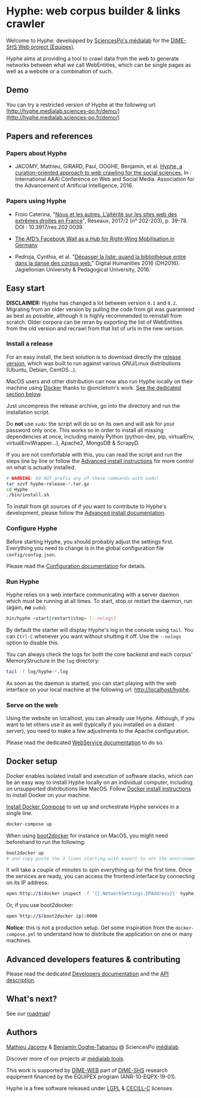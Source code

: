 # Hyphe: web corpus builder & links crawler

Welcome to Hyphe: developped by [SciencesPo's médialab](http://www.medialab.sciences-po.fr/) for the [DIME-SHS Web project (Equipex)](http://www.sciencespo.fr/dime-shs/).

Hyphe aims at providing a tool to crawl data from the web to generate networks between what we call WebEntities, which can be single pages as well as a website or a combination of such.

## Demo

You can try a restricted version of Hyphe at the following url: [http://hyphe.medialab.sciences-po.fr/demo/](http://hyphe.medialab.sciences-po.fr/demo/)

## Papers and references

### Papers about Hyphe

* JACOMY, Mathieu, GIRARD, Paul, OOGHE, Benjamin, et al. [Hyphe, a curation-oriented approach to web crawling for the social sciences.](http://www.aaai.org/ocs/index.php/ICWSM/ICWSM16/paper/view/13051/12797) In : International AAAI Conference on Web and Social Media. Association for the Advancement of Artificial Intelligence, 2016.

### Papers using Hyphe

* Froio Caterina, "[Nous et les autres. L’altérité sur les sites web des extrêmes droites en France](http://www.cairn.info/article.php?ID_ARTICLE=RES_202_0039&WT.mc_id=RES_202)", Réseaux, 2017/2 (n° 202-203), p. 39-78. DOI : 10.3917/res.202.0039.

* [The AfD’s Facebook Wall as a Hub for Right-Wing Mobilisation in Germany](http://www.kai-arzheimer.com/my-apsa-2015-paper-the-afds-facebook-wall-as-a-hub-for-right-wing-mobilisation-in-germany/)

* Pedroja, Cynthia, et al. "[Dépasser la liste: quand la bibliothèque entre dans la danse des corpus web.](https://hal.archives-ouvertes.fr/hal-01386536/document)" Digital Humanities 2016 (DH2016). Jagiellonian University & Pedagogical University, 2016.


## Easy start

__DISCLAIMER:__ Hyphe has changed a lot between version `0.1` and `0.2`. Migrating from an older version by pulling the code from git was guaranteed as best as possible, although it is highly recommended to reinstall from scratch. Older corpora can be reran by exporting the list of WebEntities from the old version and recrawl from that list of urls in the new version.


### Install a release

For an easy install, the best solution is to download directly the [release version](https://github.com/medialab/Hypertext-Corpus-Initiative/releases), which was built to run against various GNU/Linux distributions (Ubuntu, Debian, CentOS...).

MacOS users and other distribution can now also run Hyphe locally on their machine using [Docker](https://www.docker.com) thanks to @oncletom's work. [See the dedicated section below](#docker-setup).

Just uncompress the release archive, go into the directory and run the installation script.

Do __not__ use `sudo`: the script will do so on its own and will ask for your password only once. This works so in order to install all missing dependencies at once, including mainly Python (python-dev, pip, virtualEnv, virtualEnvWrapper...), Apache2, MongoDB & ScrapyD.

If you are not comfortable with this, you can read the script and run the steps line by line or follow the [Advanced install instructions](doc/install.md) for more control on what is actually installed.

```bash
# WARNING: DO NOT prefix any of these commands with sudo!
tar xzvf hyphe-release-*.tar.gz
cd Hyphe
./bin/install.sh
```

To install from git sources of if you want to contribute to Hyphe's development, please follow the [Advanced install documentation](doc/install.md).


### Configure Hyphe

Before starting Hyphe, you should probably adjust the settings first. Everything you need to change is in the global configuration file ```config/config.json```.

Please read the [Configuration documentation](doc/config.md) for details.


### Run Hyphe

Hyphe relies on a web interface communicating with a server daemon which must be running at all times.
To start, stop or restart the daemon, run (again, __no__ `sudo`):

```bash
bin/hyphe <start|restart|stop> [--nologs]
```

By default the starter will display Hyphe's log in the console using ```tail```. You can ```Ctrl-C``` whenever you want without shutting it off. Use the ```--nologs``` option to disable this.

You can always check the logs for both the core backend and each corpus' MemoryStructure in the ```log``` directory:

```bash
tail -f log/hyphe-*.log
```

As soon as the daemon is started, you can start playing with the web interface on your local machine at the following url: [http://localhost/hyphe](http://localhost/hyphe).


### Serve on the web

Using the website on localhost, you can already use Hyphe. Although, if you want to let others use it as well (typically if you installed on a distant server), you need to make a few adjustments to the Apache configuration.

Please read the dedicated [WebService documentation](doc/serve.md) to do so.

## Docker setup

Docker enables isolated install and execution of software stacks, which can be an easy way to install Hyphe locally on an individual computer, including on unsupported distributions like MacOS.
Follow [Docker install instructions](https://docs.docker.com/installation/) to install Docker on your machine.

[Install Docker Compose](https://docs.docker.com/compose/install/) to set up and orchestrate Hyphe services in a single line.

```bash
docker-compose up
```

When using [boot2docker](http://boot2docker.io/) for instance on MacOS, you might need beforehand to run the following:
```bash
boot2docker up
# and copy paste the 3 lines starting with export to set the environment variables
```

It will take a couple of minutes to spin everything up for the first time.
Once the services are ready, you can access the frontend interface by connecting on its IP address:

```bash
open http://$(docker inspect -f '{{.NetworkSettings.IPAddress}}' hyphe_frontend_1):8000
```

Or, if you use boot2docker:

```bash
open http://$(boot2docker ip):8000
```

**Notice**: this is not a production setup. Get some inspiration from the `docker-compose.yml` to understand how to distribute the application on one or many machines.


## Advanced developers features & contributing

Please read the dedicated [Developers documentation](doc/dev.md) and the [API description](doc/api.md).


## What's next?

See our [roadmap](doc/roadmap.md)!


## Authors

[Mathieu Jacomy](https://github.com/jacomyma) & [Benjamin Ooghe-Tabanou](https://github.com/boogheta) @ SciencesPo [médialab](https://github.com/medialab)

Discover more of our projects at [médialab tools](http://tools.medialab.sciences-po.fr/)

This work is supported by [DIME-WEB](http://dimeweb.dime-shs.sciences-po.fr/) part of [DIME-SHS](http://www.sciencespo.fr/dime-shs/) research equipment financed by the EQUIPEX program (ANR-10-EQPX-19-01).

Hyphe is a free software released under [LGPL](LICENSE.LGPL) &amp; [CECILL-C](LICENSE.CECILL-C) licenses.
